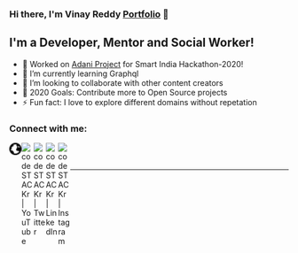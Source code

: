 ### Hi there, I'm Vinay Reddy [Portfolio][website] 👋

## I'm a Developer, Mentor and Social Worker!

- 🔭 Worked on [Adani Project][website] for Smart India Hackathon-2020!
- 🌱 I’m currently learning Graphql
- 👯 I’m looking to collaborate with other content creators
- 🥅 2020 Goals: Contribute more to Open Source projects
- ⚡ Fun fact: I love to explore different domains without repetation


### Connect with me:

[<img align="left" alt="Website" width="22px" src="https://raw.githubusercontent.com/iconic/open-iconic/master/svg/globe.svg" />][website]
[<img align="left" alt="codeSTACKr | YouTube" width="22px" src="https://cdn.jsdelivr.net/npm/simple-icons@v3/icons/youtube.svg" />][youtube]
[<img align="left" alt="codeSTACKr | Twitter" width="22px" src="https://cdn.jsdelivr.net/npm/simple-icons@v3/icons/twitter.svg" />][twitter]
[<img align="left" alt="codeSTACKr | LinkedIn" width="22px" src="https://cdn.jsdelivr.net/npm/simple-icons@v3/icons/linkedin.svg" />][linkedin]
[<img align="left" alt="codeSTACKr | Instagram" width="22px" src="https://cdn.jsdelivr.net/npm/simple-icons@v3/icons/instagram.svg" />][instagram]

<br />

<br />

----

[website]: https://vinayreddy8579.wixsite.com/resume
[twitter]: https://twitter.com/vinayreddy8579
[youtube]: https://www.youtube.com/channel/UCPVjJCB1qOoEu4946nDqbWw/videos?view_as=subscriber
[instagram]: https://www.instagram.com/vinay_kandula/
[linkedin]: https://www.linkedin.com/in/vinayreddy8579/

